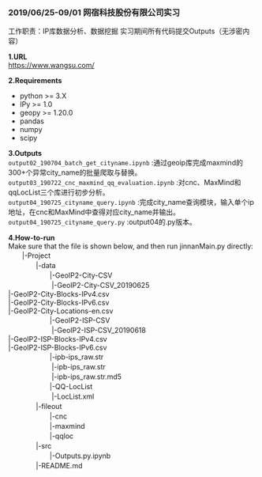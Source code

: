 ### 2019/06/25-09/01 网宿科技股份有限公司实习
工作职责：IP库数据分析、数据挖掘
实习期间所有代码提交Outputs（无涉密内容）

**1.URL**  
https://www.wangsu.com/

**2.Requirements**  
- python >= 3.X  
- IPy >= 1.0  
- geopy >= 1.20.0   
- pandas  
- numpy  
- scipy  

**3.Outputs**  
    `output02_190704_batch_get_cityname.ipynb` :通过geoip库完成maxmind的300+个异常city_name的批量爬取与替换。  
    `output03_190722_cnc_maxmind_qq_evaluation.ipynb` :对cnc、MaxMind和qqLocList三个库进行初步分析。  
    `output04_190725_cityname_query.ipynb` :完成city_name查询模块，输入单个ip地址，在cnc和MaxMind中查得对应city_name并输出。  
    `output04_190725_cityname_query.py` :output04的.py版本。  

**4.How-to-run**  
Make sure that the file is shown below, and then run jinnanMain.py directly:  
　　|-Project  
　　　　|-data  
　　　　　　|-GeoIP2-City-CSV  
　　　　　　    |-GeoIP2-City-CSV_20190625  
                  |-GeoIP2-City-Blocks-IPv4.csv  
                  |-GeoIP2-City-Blocks-IPv6.csv  
                  |-GeoIP2-City-Locations-en.csv  
　　　　　　|-GeoIP2-ISP-CSV  
　　　　　　    |-GeoIP2-ISP-CSV_20190618  
                  |-GeoIP2-ISP-Blocks-IPv4.csv  
                  |-GeoIP2-ISP-Blocks-IPv6.csv  
　　　　　　|-ipb-ips_raw.str  
　　　　　　    |-ipb-ips_raw.str  
　　　　　　    |-ipb-ips_raw.str.md5  
　　　　　　|-QQ-LocList  
　　　　　　    |-LocList.xml   
　　　　|-fileout  
　　　　　　|-cnc  
　　　　　　|-maxmind  
　　　　　　|-qqloc  
　　　　|-src  
　　　　　　|-Outputs.py\.ipynb  
　　　　|-README.md  
